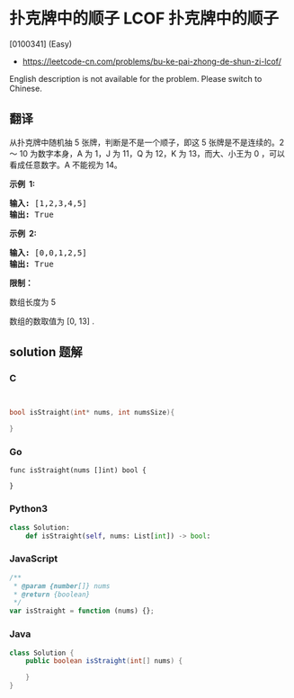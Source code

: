 # 扑克牌中的顺子 LCOF 扑克牌中的顺子

[0100341] (Easy)

- https://leetcode-cn.com/problems/bu-ke-pai-zhong-de-shun-zi-lcof/

English description is not available for the problem. Please switch to Chinese.

## 翻译

从扑克牌中随机抽 5 张牌，判断是不是一个顺子，即这 5 张牌是不是连续的。2 ～ 10 为数字本身，A 为 1，J 为 11，Q 为 12，K 为 13，而大、小王为 0 ，可以看成任意数字。A 不能视为 14。

**示例  1:**

<pre><strong>输入:</strong> [1,2,3,4,5]
<strong>输出:</strong> True</pre>

**示例  2:**

<pre><strong>输入:</strong> [0,0,1,2,5]
<strong>输出:</strong> True</pre>

**限制：**

数组长度为 5

数组的数取值为 \[0, 13\] .

## solution 题解

### C

```c


bool isStraight(int* nums, int numsSize){

}


```

### Go

```golang
func isStraight(nums []int) bool {

}
```

### Python3

```python
class Solution:
    def isStraight(self, nums: List[int]) -> bool:
```

### JavaScript

```javascript
/**
 * @param {number[]} nums
 * @return {boolean}
 */
var isStraight = function (nums) {};
```

### Java

```java
class Solution {
    public boolean isStraight(int[] nums) {

    }
}
```
